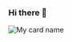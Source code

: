 ### Hi there 👋

![My card name](https://cardivo.vercel.app/api?name=Ameen-Ser%20&description=Hi,%20Welcome%20To%20My%20Profile&image=https://i.imgur.com/qZX9NuT.jpeg?q=tbn:ANd9GcR7aMC3bf4bg4l_nhYS2Un9FXbFYcB4T83Shjk8xSUZDh_D61LFpzbpeqLW&s=10?v=4&backgroundColor=%23e4f2f6&instagram=xy_lxx_&github=Ameen-Ser&)
